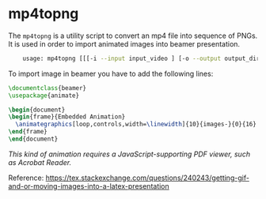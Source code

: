 # mp4topng

The `mp4topng` is a utility script to convert an mp4 file into sequence of PNGs.
It is used in order to import animated images into beamer presentation. 

```bash
    usage: mp4topng [[[-i --input input_video ] [-o --output output_dir]] | [-h]]
```

To import image in beamer you have to add the following lines: 
```latex
\documentclass{beamer}
\usepackage{animate}

\begin{document}
\begin{frame}{Embedded Animation}
  \animategraphics[loop,controls,width=\linewidth]{10}{images-}{0}{16}
\end{frame}
\end{document}
```
*This kind of animation requires a JavaScript-supporting PDF viewer, such as Acrobat Reader.*

Reference: https://tex.stackexchange.com/questions/240243/getting-gif-and-or-moving-images-into-a-latex-presentation
